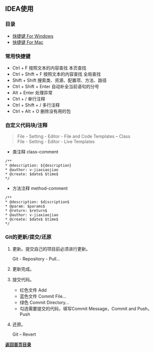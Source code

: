 ## IDEA使用

### 目录
- [快捷键 For Windows](IDEA-shortcut-ForWindows.md)
- [快捷键 For Mac](IDEA-shortcut-ForMac.md)

### 常用快捷键

- Ctrl + F 按照文本的内容查找 本页查找
- Ctrl + Shift + F 按照文本的内容查找 全局查找
- Shift + Shift 搜索类、资源、配置项、方法、路径
- Ctrl + Shift + Enter  自动补全当前语句的分号
- Alt + Enter 处理异常
- Ctrl + / 单行注释
- Ctrl + Shift + /  多行注释
- Ctrl + Alt + O 删除没有用的包

### 自定义代码块/注释

> File - Setting - Editor - File and Code Templates – Class
<br> File - Setting - Editor - Live Templates

- 类注释 class-comment
```text
/**
* @description: ${description}
* @author: v-jiaxiaojiao
* @create: $date$ $time$
*/
```

- 方法注释 method-comment
```text
/**
* @description: $discription$
* @param: $params$
* @return: $return$
* @author: v-jiaxiaojiao
* @create: $date$ $time$
*/
```

### Git的更新/提交/还原

1. 更新。提交自己的项目前必须进行更新。
    
    Git - Repository - Pull...

2. 更新完成。

3. 提交代码。 

    - 红色文件  Add
    - 蓝色文件 Commit File...
    - 绿色 Commit Directory...
	- 勾选需要提交的代码，填写Commit Message，Commit and Push，Push

4. 还原。

    Git – Revert

[**返回首页目录**](README.md)